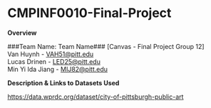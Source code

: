 # CMPINF0010-Final-Project
__Overview__


###Team Name: Team Name### 
[Canvas - Final Project Group 12]  
Van Huynh - VAH51@pitt.edu  
Lucas Drinen - LED25@pitt.edu  
Min Yi Ida Jiang - MIJ82@pitt.edu  

__Description & Links to Datasets Used__

https://data.wprdc.org/dataset/city-of-pittsburgh-public-art
